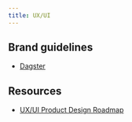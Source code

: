 ```yaml
---
title: UX/UI
---
```


## Brand guidelines

- [Dagster](https://dagster.io/brand)

## Resources

- [UX/UI Product Design Roadmap](https://product-design-roadmap.com/)
